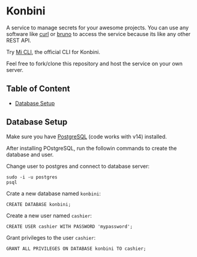 # Konbini

A service to manage secrets for your awesome projects.
You can use any software like [curl](https://github.com/curl/curl)
or [bruno](https://github.com/usebruno/bruno) to access the service because its like any other
REST API.

Try [Mi CLI](https://github.com/juancwu/mi), the official CLI for Konbini.

Feel free to fork/clone this repository and host the service on your own server.

## Table of Content
- [Database Setup](#database-setup)

## Database Setup

Make sure you have [PostgreSQL](https://www.postgresql.org/download/) (code works with v14) installed.

After installing POstgreSQL, run the followin commands to create the database and user.

Change user to postgres and connect to database server:
```
sudo -i -u postgres
psql
```

Crate a new database named `konbini`:
```
CREATE DATABASE konbini;
```

Create a new user named `cashier`:
```
CREATE USER cashier WITH PASSWORD 'mypassword';
```

Grant privileges to the user `cashier`:
```
GRANT ALL PRIVILEGES ON DATABASE konbini TO cashier;
```
